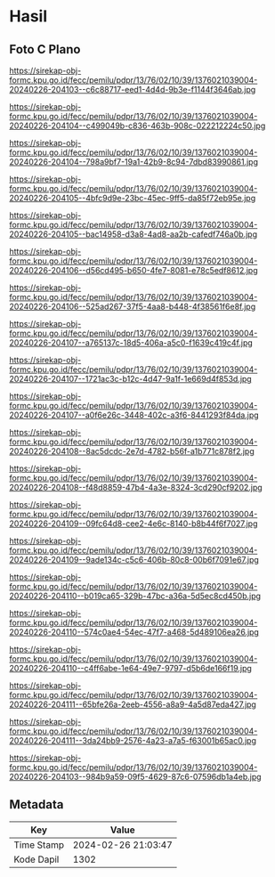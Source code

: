 # Hasil

## Foto C Plano

https://sirekap-obj-formc.kpu.go.id/fecc/pemilu/pdpr/13/76/02/10/39/1376021039004-20240226-204103--c6c88717-eed1-4d4d-9b3e-f1144f3646ab.jpg

https://sirekap-obj-formc.kpu.go.id/fecc/pemilu/pdpr/13/76/02/10/39/1376021039004-20240226-204104--c499049b-c836-463b-908c-022212224c50.jpg

https://sirekap-obj-formc.kpu.go.id/fecc/pemilu/pdpr/13/76/02/10/39/1376021039004-20240226-204104--798a9bf7-19a1-42b9-8c94-7dbd83990861.jpg

https://sirekap-obj-formc.kpu.go.id/fecc/pemilu/pdpr/13/76/02/10/39/1376021039004-20240226-204105--4bfc9d9e-23bc-45ec-9ff5-da85f72eb95e.jpg

https://sirekap-obj-formc.kpu.go.id/fecc/pemilu/pdpr/13/76/02/10/39/1376021039004-20240226-204105--bac14958-d3a8-4ad8-aa2b-cafedf746a0b.jpg

https://sirekap-obj-formc.kpu.go.id/fecc/pemilu/pdpr/13/76/02/10/39/1376021039004-20240226-204106--d56cd495-b650-4fe7-8081-e78c5edf8612.jpg

https://sirekap-obj-formc.kpu.go.id/fecc/pemilu/pdpr/13/76/02/10/39/1376021039004-20240226-204106--525ad267-37f5-4aa8-b448-4f38561f6e8f.jpg

https://sirekap-obj-formc.kpu.go.id/fecc/pemilu/pdpr/13/76/02/10/39/1376021039004-20240226-204107--a765137c-18d5-406a-a5c0-f1639c419c4f.jpg

https://sirekap-obj-formc.kpu.go.id/fecc/pemilu/pdpr/13/76/02/10/39/1376021039004-20240226-204107--1721ac3c-b12c-4d47-9a1f-1e669d4f853d.jpg

https://sirekap-obj-formc.kpu.go.id/fecc/pemilu/pdpr/13/76/02/10/39/1376021039004-20240226-204107--a0f6e26c-3448-402c-a3f6-8441293f84da.jpg

https://sirekap-obj-formc.kpu.go.id/fecc/pemilu/pdpr/13/76/02/10/39/1376021039004-20240226-204108--8ac5dcdc-2e7d-4782-b56f-a1b771c878f2.jpg

https://sirekap-obj-formc.kpu.go.id/fecc/pemilu/pdpr/13/76/02/10/39/1376021039004-20240226-204108--f48d8859-47b4-4a3e-8324-3cd290cf9202.jpg

https://sirekap-obj-formc.kpu.go.id/fecc/pemilu/pdpr/13/76/02/10/39/1376021039004-20240226-204109--09fc64d8-cee2-4e6c-8140-b8b44f6f7027.jpg

https://sirekap-obj-formc.kpu.go.id/fecc/pemilu/pdpr/13/76/02/10/39/1376021039004-20240226-204109--9ade134c-c5c6-406b-80c8-00b6f7091e67.jpg

https://sirekap-obj-formc.kpu.go.id/fecc/pemilu/pdpr/13/76/02/10/39/1376021039004-20240226-204110--b019ca65-329b-47bc-a36a-5d5ec8cd450b.jpg

https://sirekap-obj-formc.kpu.go.id/fecc/pemilu/pdpr/13/76/02/10/39/1376021039004-20240226-204110--574c0ae4-54ec-47f7-a468-5d489106ea26.jpg

https://sirekap-obj-formc.kpu.go.id/fecc/pemilu/pdpr/13/76/02/10/39/1376021039004-20240226-204110--c4ff6abe-1e64-49e7-9797-d5b6de166f19.jpg

https://sirekap-obj-formc.kpu.go.id/fecc/pemilu/pdpr/13/76/02/10/39/1376021039004-20240226-204111--65bfe26a-2eeb-4556-a8a9-4a5d87eda427.jpg

https://sirekap-obj-formc.kpu.go.id/fecc/pemilu/pdpr/13/76/02/10/39/1376021039004-20240226-204111--3da24bb9-2576-4a23-a7a5-f63001b65ac0.jpg

https://sirekap-obj-formc.kpu.go.id/fecc/pemilu/pdpr/13/76/02/10/39/1376021039004-20240226-204103--984b9a59-09f5-4629-87c6-07596db1a4eb.jpg


## Metadata

| Key        | Value               |
| ---------- | ------------------- |
| Time Stamp | 2024-02-26 21:03:47 |
| Kode Dapil | 1302                |



